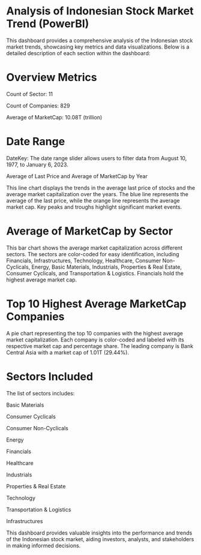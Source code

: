 # Analysis of Indonesian Stock Market Trend (PowerBI)

This dashboard provides a comprehensive analysis of the Indonesian stock market trends, showcasing key metrics and data visualizations. Below is a detailed description of each section within the dashboard:


# Overview Metrics

Count of Sector: 11

Count of Companies: 829

Average of MarketCap: 10.08T (trillion)


# Date Range

DateKey: The date range slider allows users to filter data from August 10, 1977, to January 6, 2023.

Average of Last Price and Average of MarketCap by Year

This line chart displays the trends in the average last price of stocks and the average market capitalization over the years. The blue line represents the average of the last price, while the orange line represents the average market cap. Key peaks and troughs highlight significant market events.


# Average of MarketCap by Sector

This bar chart shows the average market capitalization across different sectors. The sectors are color-coded for easy identification, including Financials, Infrastructures, Technology, Healthcare, Consumer Non-Cyclicals, Energy, Basic Materials, Industrials, Properties & Real Estate, Consumer Cyclicals, and Transportation & Logistics. Financials hold the highest average market cap.


# Top 10 Highest Average MarketCap Companies

A pie chart representing the top 10 companies with the highest average market capitalization. Each company is color-coded and labeled with its respective market cap and percentage share. The leading company is Bank Central Asia with a market cap of 1.01T (29.44%).


# Sectors Included

The list of sectors includes:

Basic Materials

Consumer Cyclicals

Consumer Non-Cyclicals

Energy

Financials

Healthcare

Industrials

Properties & Real Estate

Technology

Transportation & Logistics

Infrastructures


This dashboard provides valuable insights into the performance and trends of the Indonesian stock market, aiding investors, analysts, and stakeholders in making informed decisions.
